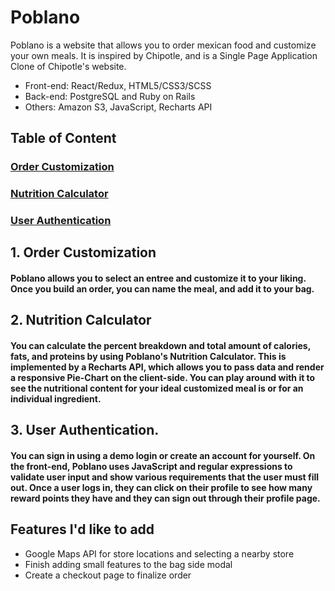 # Poblano

Poblano is a website that allows you to order mexican food and customize your own meals. It is inspired by Chipotle, and is a Single Page Application Clone of Chipotle's website.

* Front-end: React/Redux, HTML5/CSS3/SCSS
* Back-end: PostgreSQL and Ruby on Rails
* Others: Amazon S3, JavaScript, Recharts API

## Table of Content

### [Order Customization](#order-customization)
### [Nutrition Calculator](#nutriton-calculator)
### [User Authentication](#user-authentication)

## 1. Order Customization
#### Poblano allows you to select an entree and customize it to your liking. Once you build an order, you can name the meal, and add it to your bag.

## 2. Nutrition Calculator
#### You can calculate the percent breakdown and total amount of calories, fats, and proteins by using Poblano's Nutrition Calculator. This is implemented by a Recharts API, which allows you to pass data and render a responsive Pie-Chart on the client-side. You can play around with it to see the nutritional content for your ideal customized meal is or for an individual ingredient.

## 3. User Authentication.
#### You can sign in using a demo login or create an account for yourself. On the front-end, Poblano uses JavaScript and regular expressions to validate user input and show various requirements that the user must fill out. Once a user logs in, they can click on their profile to see how many reward points they have and they can sign out through their profile page.

## Features I'd like to add
* Google Maps API for store locations and selecting a nearby store
* Finish adding small features to the bag side modal
* Create a checkout page to finalize order
